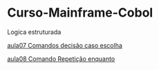 # Curso-Mainframe-Cobol

Logica estruturada

[aula07 Comandos decisão caso escolha](https://github.com/Wendeldev87/Cuso-Mainframe-cobol/blob/beacademy-devstart-gitegithub/aula07decis%C3%A3oescolha.por)

[aula08 Comando Repetição enquanto](https://github.com/Wendeldev87/Curso-Mainframe-Cobol/blob/beacademy-devstart-gitegithub/comandorepeticaoenquanto.por)
